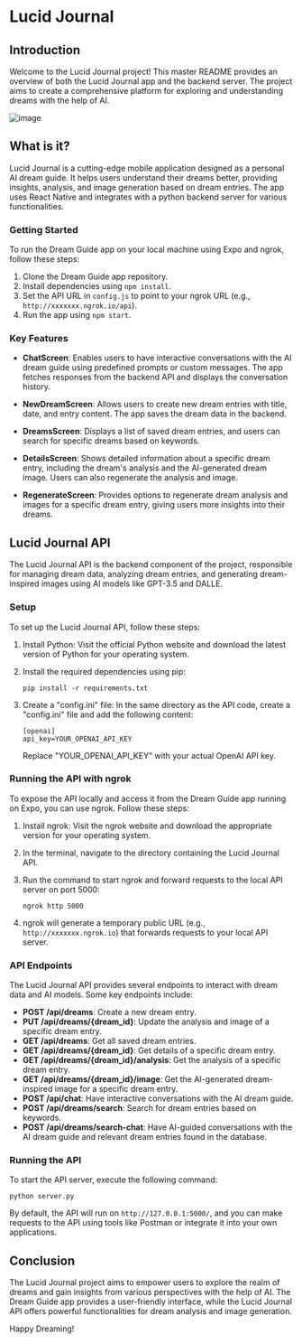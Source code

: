 # Lucid Journal

## Introduction
Welcome to the Lucid Journal project! This master README provides an overview of both the Lucid Journal app and the backend server. The project aims to create a comprehensive platform for exploring and understanding dreams with the help of AI.

![image](https://github.com/cp-james-harbeck/LucidJournal/assets/76927280/a7873405-b9bd-4a8d-9c55-5ea577b89feb)

## What is it?
Lucid Journal is a cutting-edge mobile application designed as a personal AI dream guide. It helps users understand their dreams better, providing insights, analysis, and image generation based on dream entries. The app uses React Native and integrates with a python backend server for various functionalities.

### Getting Started
To run the Dream Guide app on your local machine using Expo and ngrok, follow these steps:

1. Clone the Dream Guide app repository.
2. Install dependencies using `npm install`.
3. Set the API URL in `config.js` to point to your ngrok URL (e.g., `http://xxxxxxx.ngrok.io/api`).
4. Run the app using `npm start`.

### Key Features
- **ChatScreen**: Enables users to have interactive conversations with the AI dream guide using predefined prompts or custom messages. The app fetches responses from the backend API and displays the conversation history.

- **NewDreamScreen**: Allows users to create new dream entries with title, date, and entry content. The app saves the dream data in the backend.

- **DreamsScreen**: Displays a list of saved dream entries, and users can search for specific dreams based on keywords.

- **DetailsScreen**: Shows detailed information about a specific dream entry, including the dream's analysis and the AI-generated dream image. Users can also regenerate the analysis and image.

- **RegenerateScreen**: Provides options to regenerate dream analysis and images for a specific dream entry, giving users more insights into their dreams.

## Lucid Journal API
The Lucid Journal API is the backend component of the project, responsible for managing dream data, analyzing dream entries, and generating dream-inspired images using AI models like GPT-3.5 and DALLE.

### Setup
To set up the Lucid Journal API, follow these steps:

1. Install Python: Visit the official Python website and download the latest version of Python for your operating system.

2. Install the required dependencies using pip:
   ```
   pip install -r requirements.txt
   ```

3. Create a "config.ini" file: In the same directory as the API code, create a "config.ini" file and add the following content:
   ```
   [openai]
   api_key=YOUR_OPENAI_API_KEY
   ```
   Replace "YOUR_OPENAI_API_KEY" with your actual OpenAI API key.

### Running the API with ngrok
To expose the API locally and access it from the Dream Guide app running on Expo, you can use ngrok. Follow these steps:

1. Install ngrok: Visit the ngrok website and download the appropriate version for your operating system.

2. In the terminal, navigate to the directory containing the Lucid Journal API.

3. Run the command to start ngrok and forward requests to the local API server on port 5000:
   ```
   ngrok http 5000
   ```

4. ngrok will generate a temporary public URL (e.g., `http://xxxxxxx.ngrok.io`) that forwards requests to your local API server.

### API Endpoints
The Lucid Journal API provides several endpoints to interact with dream data and AI models. Some key endpoints include:

- **POST /api/dreams**: Create a new dream entry.
- **PUT /api/dreams/{dream_id}**: Update the analysis and image of a specific dream entry.
- **GET /api/dreams**: Get all saved dream entries.
- **GET /api/dreams/{dream_id}**: Get details of a specific dream entry.
- **GET /api/dreams/{dream_id}/analysis**: Get the analysis of a specific dream entry.
- **GET /api/dreams/{dream_id}/image**: Get the AI-generated dream-inspired image for a specific dream entry.
- **POST /api/chat**: Have interactive conversations with the AI dream guide.
- **POST /api/dreams/search**: Search for dream entries based on keywords.
- **POST /api/dreams/search-chat**: Have AI-guided conversations with the AI dream guide and relevant dream entries found in the database.

### Running the API
To start the API server, execute the following command:

```
python server.py
```

By default, the API will run on `http://127.0.0.1:5000/`, and you can make requests to the API using tools like Postman or integrate it into your own applications.

## Conclusion
The Lucid Journal project aims to empower users to explore the realm of dreams and gain insights from various perspectives with the help of AI. The Dream Guide app provides a user-friendly interface, while the Lucid Journal API offers powerful functionalities for dream analysis and image generation.

Happy Dreaming!
